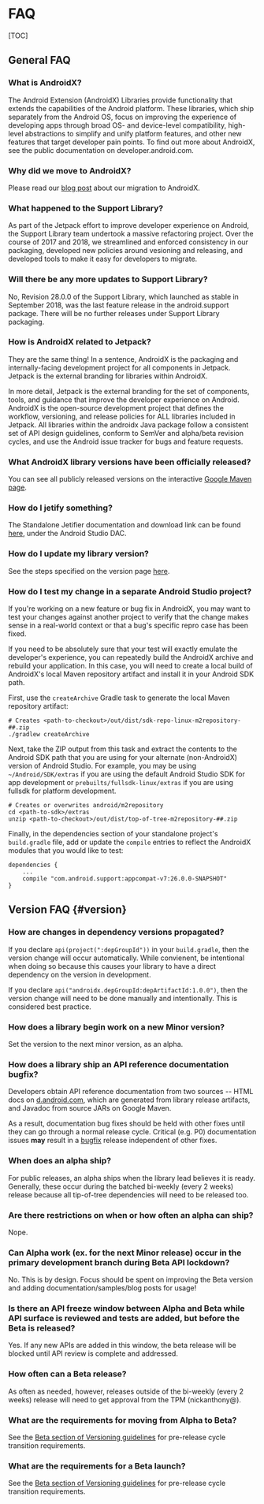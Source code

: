 # FAQ

[TOC]

## General FAQ

### What is AndroidX?

The Android Extension (AndroidX) Libraries provide functionality that extends
the capabilities of the Android platform. These libraries, which ship separately
from the Android OS, focus on improving the experience of developing apps
through broad OS- and device-level compatibility, high-level abstractions to
simplify and unify platform features, and other new features that target
developer pain points. To find out more about AndroidX, see the public
documentation on developer.android.com.

### Why did we move to AndroidX?

Please read our
[blog post](https://android-developers.googleblog.com/2018/05/hello-world-androidx.html)
about our migration to AndroidX.

### What happened to the Support Library?

As part of the Jetpack effort to improve developer experience on Android, the
Support Library team undertook a massive refactoring project. Over the course of
2017 and 2018, we streamlined and enforced consistency in our packaging,
developed new policies around vesioning and releasing, and developed tools to
make it easy for developers to migrate.

### Will there be any more updates to Support Library?

No, Revision 28.0.0 of the Support Library, which launched as stable in
September 2018, was the last feature release in the android.support package.
There will be no further releases under Support Library packaging.

### How is AndroidX related to Jetpack?

They are the same thing! In a sentence, AndroidX is the packaging and
internally-facing development project for all components in Jetpack. Jetpack is
the external branding for libraries within AndroidX.

In more detail, Jetpack is the external branding for the set of components,
tools, and guidance that improve the developer experience on Android. AndroidX
is the open-source development project that defines the workflow, versioning,
and release policies for ALL libraries included in Jetpack. All libraries within
the androidx Java package follow a consistent set of API design guidelines,
conform to SemVer and alpha/beta revision cycles, and use the Android issue
tracker for bugs and feature requests.

### What AndroidX library versions have been officially released?

You can see all publicly released versions on the interactive
[Google Maven page](https://dl.google.com/dl/android/maven2/index.html).

### How do I jetify something?

The Standalone Jetifier documentation and download link can be found
[here](https://developer.android.com/studio/command-line/jetifier), under the
Android Studio DAC.

### How do I update my library version?

See the steps specified on the version page
[here](versioning.md#how-to-update-your-version).

### How do I test my change in a separate Android Studio project?

If you're working on a new feature or bug fix in AndroidX, you may want to test
your changes against another project to verify that the change makes sense in a
real-world context or that a bug's specific repro case has been fixed.

If you need to be absolutely sure that your test will exactly emulate the
developer's experience, you can repeatedly build the AndroidX archive and
rebuild your application. In this case, you will need to create a local build of
AndroidX's local Maven repository artifact and install it in your Android SDK
path.

First, use the `createArchive` Gradle task to generate the local Maven
repository artifact:

```shell
# Creates <path-to-checkout>/out/dist/sdk-repo-linux-m2repository-##.zip
./gradlew createArchive
```

Next, take the ZIP output from this task and extract the contents to the Android
SDK path that you are using for your alternate (non-AndroidX) version of Android
Studio. For example, you may be using `~/Android/SDK/extras` if you are using
the default Android Studio SDK for app development or
`prebuilts/fullsdk-linux/extras` if you are using fullsdk for platform
development.

```shell
# Creates or overwrites android/m2repository
cd <path-to-sdk>/extras
unzip <path-to-checkout>/out/dist/top-of-tree-m2repository-##.zip
```

Finally, in the dependencies section of your standalone project's `build.gradle`
file, add or update the `compile` entries to reflect the AndroidX modules that
you would like to test:

```
dependencies {
    ...
    compile "com.android.support:appcompat-v7:26.0.0-SNAPSHOT"
}
```

## Version FAQ {#version}

### How are changes in dependency versions propagated?

If you declare `api(project(":depGroupId"))` in your `build.gradle`, then the
version change will occur automatically. While convienent, be intentional when
doing so because this causes your library to have a direct dependency on the
version in development.

If you declare `api("androidx.depGroupId:depArtifactId:1.0.0")`, then the
version change will need to be done manually and intentionally. This is
considered best practice.

### How does a library begin work on a new Minor version?

Set the version to the next minor version, as an alpha.

### How does a library ship an API reference documentation bugfix?

Developers obtain API reference documentation from two sources -- HTML docs on
[d.android.com](https://d.android.com), which are generated from library release
artifacts, and Javadoc from source JARs on Google Maven.

As a result, documentation bug fixes should be held with other fixes until they
can go through a normal release cycle. Critical (e.g. P0) documentation issues
**may** result in a [bugfix](loaf.md#bugfix) release independent of other fixes.

### When does an alpha ship?

For public releases, an alpha ships when the library lead believes it is ready.
Generally, these occur during the batched bi-weekly (every 2 weeks) release
because all tip-of-tree dependencies will need to be released too.

### Are there restrictions on when or how often an alpha can ship?

Nope.

### Can Alpha work (ex. for the next Minor release) occur in the primary development branch during Beta API lockdown?

No. This is by design. Focus should be spent on improving the Beta version and
adding documentation/samples/blog posts for usage!

### Is there an API freeze window between Alpha and Beta while API surface is reviewed and tests are added, but before the Beta is released?

Yes. If any new APIs are added in this window, the beta release will be blocked
until API review is complete and addressed.

### How often can a Beta release?

As often as needed, however, releases outside of the bi-weekly (every 2 weeks)
release will need to get approval from the TPM (nickanthony@).

### What are the requirements for moving from Alpha to Beta?

See the [Beta section of Versioning guidelines](versioning.md?#beta) for
pre-release cycle transition requirements.

### What are the requirements for a Beta launch?

See the [Beta section of Versioning guidelines](versioning.md?#beta) for
pre-release cycle transition requirements.
